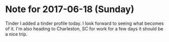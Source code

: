 # Note for 2017-06-18 (Sunday)

Tinder
I added a tinder profile today. I look forward to seeing what becomes of it. I'm also heading to Charleston, SC for work for a few days it should be a nice trip.
